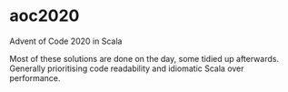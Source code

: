 # aoc2020
Advent of Code 2020 in Scala

Most of these solutions are done on the day, some tidied up afterwards. Generally prioritising code readability and idiomatic Scala over performance.
